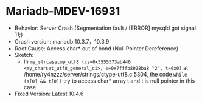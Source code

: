 # Mariadb-MDEV-16931
- Behavior: Server Crash (Segmentation fault / [ERROR] mysqld got signal 11;)
- Crash version: mariadb 10.3.7，10.3.9
- Root Cause: Access char* out of bond (Null Pointer Dereference)
- Sketch:
    * In ```my_strcasecmp_utf8 (cs=0x5555573ab440 <my_charset_utf8_general_ci>, s=0x7fffb8028ba8 "2", t=0x0)``` at /home/ry4nzzz/server/strings/ctype-utf8.c:5304, the code ```while (s[0] && t[0])``` try to access char* array t and t is null pointer in this case
- Fixed Version: Latest 10.4.6